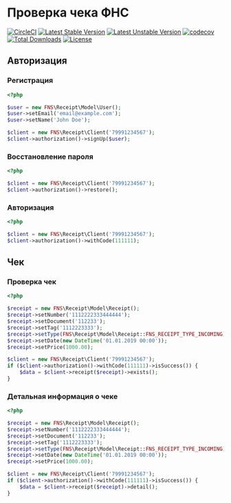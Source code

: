 # Проверка чека ФНС

[![CircleCI](https://circleci.com/gh/saundefined/fns-receipt-sdk.svg?style=svg)](https://circleci.com/gh/saundefined/fns-receipt-sdk)
[![Latest Stable Version](https://poser.pugx.org/saundefined/fns-receipt/v/stable)](https://packagist.org/packages/saundefined/fns-receipt)
[![Latest Unstable Version](https://poser.pugx.org/saundefined/fns-receipt/v/unstable)](https://packagist.org/packages/saundefined/fns-receipt)
[![codecov](https://codecov.io/gh/saundefined/fns-receipt-sdk/branch/master/graph/badge.svg)](https://codecov.io/gh/saundefined/fns-receipt-sdk)
[![Total Downloads](https://poser.pugx.org/saundefined/fns-receipt/downloads)](https://packagist.org/packages/saundefined/fns-receipt)
[![License](https://poser.pugx.org/saundefined/fns-receipt/license)](https://packagist.org/packages/saundefined/fns-receipt)

## Авторизация

### Регистрация
```php
<?php

$user = new FNS\Receipt\Model\User();
$user->setEmail('email@example.com');
$user->setName('John Doe');

$client = new FNS\Receipt\Client('79991234567');
$client->authorization()->signUp($user);
```

### Восстановление пароля
```php
<?php

$client = new FNS\Receipt\Client('79991234567');
$client->authorization()->restore();
```

### Авторизация
```php
<?php

$client = new FNS\Receipt\Client('79991234567');
$client->authorization()->withCode(111111);
```

## Чек

### Проверка чек
```php
<?php

$receipt = new FNS\Receipt\Model\Receipt();
$receipt->setNumber('1112222333444444');
$receipt->setDocument('112233');
$receipt->setTag('1112223333');
$receipt->setType(FNS\Receipt\Model\Receipt::FNS_RECEIPT_TYPE_INCOMING);
$receipt->setDate(new DateTime('01.01.2019 00:00'));
$receipt->setPrice(1000.00);

$client = new FNS\Receipt\Client('79991234567');
if ($client->authorization()->withCode(111111)->isSuccess()) {
    $data = $client->receipt($receipt)->exists();
}
``` 

### Детальная информация о чеке
```php
<?php

$receipt = new FNS\Receipt\Model\Receipt();
$receipt->setNumber('1112222333444444');
$receipt->setDocument('112233');
$receipt->setTag('1112223333');
$receipt->setType(FNS\Receipt\Model\Receipt::FNS_RECEIPT_TYPE_INCOMING);
$receipt->setDate(new DateTime('01.01.2019 00:00'));
$receipt->setPrice(1000.00);

$client = new FNS\Receipt\Client('79991234567');
if ($client->authorization()->withCode(111111)->isSuccess()) {
    $data = $client->receipt($receipt)->detail();
}
``` 
